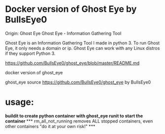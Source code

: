 # Docker version of Ghost Eye by BullsEye0

Origin:
Ghost Eye
Ghost Eye - Information Gathering Tool

Ghost Eye is an Information Gathering Tool I made in python 3. To run Ghost Eye, it only needs a domain or ip. Ghost Eye can work with any Linux distros if they support Python 3.

<a href="https://github.com/BullsEye0/ghost_eye/blob/master/">https://github.com/BullsEye0/ghost_eye/blob/master/README.md</a>


docker version of ghost_eye

ghost_eye source https://github.com/BullsEye0/ghost_eye by BullsEye0


# usage: 
  <div><b>
  buildit to create python container with ghost_eye
  runit to start the container
  </b>
  *** rm_all_not_running removes ALL stopped containers, even other containers "do it at your own risk!" ***
  </div>     
